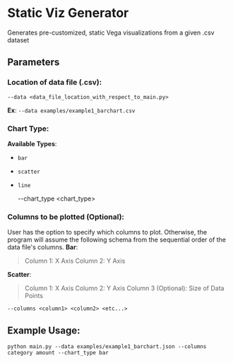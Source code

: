 # Static Viz Generator 
Generates pre-customized, static Vega visualizations from a given .csv dataset 
## Parameters
### Location of data file (.csv):
    --data <data_file_location_with_respect_to_main.py>
__Ex__:
    `--data examples/example1_barchart.csv`
### Chart Type:
__Available Types__:
- `bar`
- `scatter`
- `line`


    --chart_type <chart_type>

### Columns to be plotted (Optional):
User has the option to specify which columns to plot. Otherwise, the program will assume the following schema from the sequential order of the data file's columns. 
__Bar__:
> Column 1: X Axis
> Column 2: Y Axis

__Scatter__:
> Column 1: X Axis
> Column 2: Y Axis
> Column 3 (Optional): Size of Data Points

    --columns <column1> <column2> <etc...>

## Example Usage:
    python main.py --data examples/example1_barchart.json --columns category amount --chart_type bar